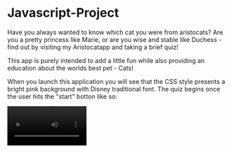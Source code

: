 # Javascript-Project
Have you always wanted to know which cat you were from aristocats? Are you a pretty princess like Marie, or are you wise and stable like Duchess - find out by visiting my Aristocatapp and taking a brief quiz!

This app is purely intended to add a little fun while also providing an education about the worlds best pet - Cats!

When you launch this application you will see that the CSS style presents a bright pink background with Disney traditional font. The quiz begins once the user hits the "start" botton like so:

<video src='https://static.wixstatic.com/media/58d105_bb767b80a0344672bc69d10b006a7b6cf000.jpg/v1/fill/w_640,h_618,al_c,q_85,usm_0.66_1.00_0.01,enc_auto/58d105_bb767b80a0344672bc69d10b006a7b6cf000.jpg' width=180>